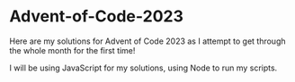 # Advent-of-Code-2023

Here are my solutions for Advent of Code 2023 as I attempt to get through the whole month for the first time!

I will be using JavaScript for my solutions, using Node to run my scripts.
